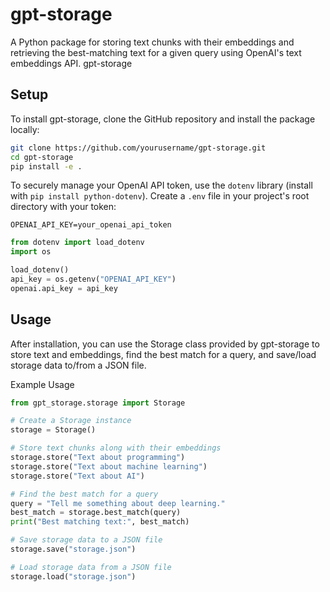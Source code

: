 # gpt-storage

A Python package for storing text chunks with their embeddings and retrieving the best-matching text for a given query using OpenAI's text embeddings API.
gpt-storage

## Setup

To install gpt-storage, clone the GitHub repository and install the package locally:

```bash
git clone https://github.com/yourusername/gpt-storage.git
cd gpt-storage
pip install -e .
```

To securely manage your OpenAI API token, use the `dotenv` library (install with `pip install python-dotenv`). Create a `.env` file in your project's root directory with your token: 

`OPENAI_API_KEY=your_openai_api_token`
```python
from dotenv import load_dotenv
import os

load_dotenv()
api_key = os.getenv("OPENAI_API_KEY")
openai.api_key = api_key
```

## Usage

After installation, you can use the Storage class provided by gpt-storage to store text and embeddings, find the best match for a query, and save/load storage data to/from a JSON file.

Example Usage
```py
from gpt_storage.storage import Storage

# Create a Storage instance
storage = Storage()

# Store text chunks along with their embeddings
storage.store("Text about programming")
storage.store("Text about machine learning")
storage.store("Text about AI")

# Find the best match for a query
query = "Tell me something about deep learning."
best_match = storage.best_match(query)
print("Best matching text:", best_match)

# Save storage data to a JSON file
storage.save("storage.json")

# Load storage data from a JSON file
storage.load("storage.json")
```

